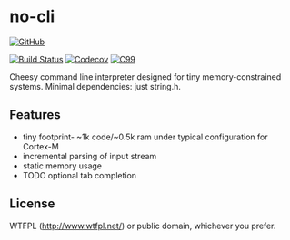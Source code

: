 # no-cli

[![GitHub](https://img.shields.io/badge/GitHub-noahp%2Fnocli-8da0cb?style=for-the-badge&logo=github)](https://github.com/noahp/nocli)


[![Build Status](https://img.shields.io/travis/noahp/nocli.svg?style=for-the-badge)](https://travis-ci.org/noahp/nocli)
[![Codecov](https://img.shields.io/codecov/c/github/noahp/nocli.svg?style=for-the-badge)](https://codecov.io/gh/noahp/nocli)
[![C99](https://img.shields.io/badge/language-C99-blue.svg?style=for-the-badge)](http://www.open-std.org/jtc1/sc22/wg14/www/docs/n1256.pdf)

Cheesy command line interpreter designed for tiny memory-constrained systems.
Minimal dependencies: just string.h.

## Features

* tiny footprint- ~1k code/~0.5k ram under typical configuration for Cortex-M
* incremental parsing of input stream
* static memory usage
* TODO optional tab completion

## License

WTFPL (http://www.wtfpl.net/) or public domain, whichever you prefer.
